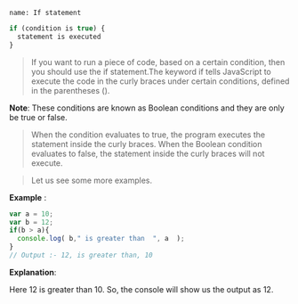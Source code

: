 ```ngMeta
name: If statement
```

```javascript
if (condition is true) {
  statement is executed
}
```

> If you want to run a piece of code, based on a certain condition, then you should use the if statement.The keyword if tells JavaScript to execute the code in the curly braces under certain conditions, defined in the parentheses (). 

**Note**: These conditions are known as Boolean conditions and they are only be true or false. 

> When the condition evaluates to true, the program executes the statement inside the curly braces. When the Boolean condition evaluates to false, the statement inside the curly braces will not execute.

> Let us see some more examples.

**Example** :

```javascript
var a = 10;
var b = 12;
if(b > a){
  console.log( b," is greater than  ", a  );
}
// Output :- 12, is greater than, 10
```

**Explanation**: 

Here 12 is greater than 10. So, the console will show us the output as 12.